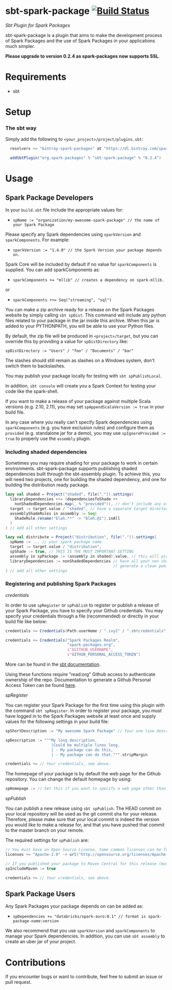sbt-spark-package [![Build Status](https://travis-ci.org/databricks/sbt-spark-package.svg)](http://travis-ci.org/databricks/sbt-spark-package)
==================

*Sbt Plugin for Spark Packages*

sbt-spark-package is a plugin that aims to make the development process of Spark Packages and the use
 of Spark Packages in your applications much simpler.

**Please upgrade to version 0.2.4 as spark-packages now supports SSL**.

Requirements
============

* sbt

Setup
=====

### The sbt way

Simply add the following to `<your_project>/project/plugins.sbt`:
```scala
  resolvers += "bintray-spark-packages" at "https://dl.bintray.com/spark-packages/maven/"

  addSbtPlugin("org.spark-packages" % "sbt-spark-package" % "0.2.4")
```

Usage
=====

Spark Package Developers
------------------------

In your `build.sbt` file include the appropriate values for:

 * `spName := "organization/my-awesome-spark-package" // the name of your Spark Package`

Please specify any Spark dependencies using `sparkVersion` and `sparkComponents`. For example:

 * `sparkVersion := "1.4.0" // the Spark Version your package depends on.`

 Spark Core will be included by default if no value for `sparkComponents` is supplied. You can add sparkComponents as:

 * `sparkComponents += "mllib" // creates a dependency on spark-mllib.`

 or

 * `sparkComponents ++= Seq("streaming", "sql")`

You can make a zip archive ready for a release on the Spark Packages website by simply calling
`sbt spDist`. This command will include any python files related to your package in the
 jar inside this archive. When this jar is added to your PYTHONPATH, you will be able to use your
 Python files.

By default, the zip file will be produced in `<project>/target`, but you can
override this by providing a value for `spDistDirectory` like:

`spDistDirectory := "Users" / "foo" / "Documents" / "bar"`

The slashes should still remain as slashes on a Windows system, don't switch them to backslashes.

You may publish your package locally for testing with `sbt spPublishLocal`.

In addition, `sbt console` will create you a Spark Context for testing your code like the spark-shell.

If you want to make a release of your package against multiple Scala versions (e.g. 2.10, 2.11),
you may set `spAppendScalaVersion := true` in your build file.

In any case where you really can't specify Spark dependencies using `sparkComponents` (e.g. you have
exclusion rules) and configure them as `provided` (e.g. standalone jar for a demo), you may use
 `spIgnoreProvided := true` to properly use the `assembly` plugin.

### Including shaded dependencies

Sometimes you may require shading for your package to work in certain environments. sbt-spark-package
supports publishing shaded dependencies built through the sbt-assembly plugin. To achieve this,
you will need two projects, one for building the shaded dependency, and one for building the
distribution ready package.

```scala
lazy val shaded = Project("shaded", file(".")).settings(
  libraryDependencies ++= (dependenciesToShade ++
    nonShadedDependencies.map(_ % "provided")), // don't include any other dependency in your assembly jar
  target := target.value / "shaded", // have a separate target directory to make sbt happy
  assemblyShadeRules in assembly := Seq(
    ShadeRule.rename("blah.**" -> "bleh.@1").inAll
  )
) // add all other settings

lazy val distribute = Project("distribution", file(".")).settings(
  spName := ... // your spark package name
  target := target.value / "distribution",
  spShade := true, // THIS IS THE MOST IMPORTANT SETTING
  assembly in spPackage := (assembly in shaded).value, // this will pick up the shaded jar for distribution
  libraryDependencies := nonShadedDependencies // have all your non shaded dependencies here so that we can
                                               // generate a clean pom.
) // add all other settings
```


### Registering and publishing Spark Packages

*credentials*

In order to use `spRegister` or `spPublish` to register or publish a release of your Spark Package,
you have to specify your Github credentials. You may specify your credentials through a file (recommended)
or directly in your build file like below:

```scala
credentials += Credentials(Path.userHome / ".ivy2" / ".sbtcredentials") // A file containing credentials

credentials += Credentials("Spark Packages Realm",
                           "spark-packages.org",
                           s"$GITHUB_USERNAME",
                           s"GITHUB_PERSONAL_ACCESS_TOKEN")
```

More can be found in the [sbt documentation](http://www.scala-sbt.org/0.13/docs/Publishing.html#Credentials).

Using these functions require "read:org" Github access to authenticate ownership of the repo. Documentation
to generate a Github Personal Access Token can be found
[here](https://help.github.com/articles/creating-an-access-token-for-command-line-use/).

*spRegister*

You can register your Spark Package for the first time using this plugin with the command `sbt spRegister`.
In order to register your package, you must have logged in to the Spark Packages website at least once
and supply values for the following settings in your build file:

```scala
spShortDescription := "My awesome Spark Package" // Your one line description of your package

spDescription := """My long description.
                    |Could be multiple lines long.
                    | - My package can do this,
                    | - My package can do that.""".stripMargin

credentials += // Your credentials, see above.
```

The homepage of your package is by default the web page for the Github repository. You can change the default
homepage by using:

```scala
spHomepage := // Set this if you want to specify a web page other than your github repository.
```

*spPublish*

You can publish a new release using `sbt spPublish`. The HEAD commit on your local repository will be
used as the git commit sha for your release. Therefore, please make sure that your local commit is
indeed the version you would like to make a release for, and that you have pushed that commit to the
master branch on your remote.

The required settings for `spPublish` are:

```scala
// You must have an Open Source License. Some common licenses can be found in: http://opensource.org/licenses
licenses += "Apache-2.0" -> url("http://opensource.org/licenses/Apache-2.0")

// If you published your package to Maven Central for this release (must be done prior to spPublish)
spIncludeMaven := true

credentials += // Your credentials, see above.
```


Spark Package Users
-------------------

Any Spark Packages your package depends on can be added as:

 * `spDependencies += "databricks/spark-avro:0.1" // format is spark-package-name:version`

We also recommend that you use `sparkVersion` and `sparkComponents` to manage your Spark dependencies.
In addition, you can use `sbt assembly` to create an uber jar of your project.

Contributions
=============

If you encounter bugs or want to contribute, feel free to submit an issue or pull request.
